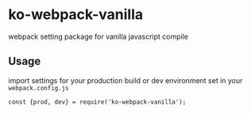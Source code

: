 # ko-webpack-vanilla 

webpack setting package for vanilla javascript compile  

## Usage

import settings for your production build or dev environment set in your `webpack.config.js` 

```
const {prod, dev} = require('ko-webpack-vanilla');
```
